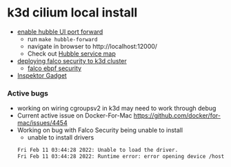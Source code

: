# k3d cilium local install

* [enable hubble UI port forward](https://docs.cilium.io/en/v1.9/gettingstarted/kind/#enable-hubble-for-cluster-wide-visibility)
  * run `make hubble-forward`
  * navigate in browser to http://localhost:12000/
  * Check out [Hubble service map](https://docs.cilium.io/en/stable/gettingstarted/hubble/)
* [deploying falco security to k3d cluster](https://github.com/falcosecurity/charts/tree/master/falco#introduction)
  * [falco ebpf security](https://github.com/falcosecurity/falco)
* [Inspektor Gadget](https://github.com/kinvolk/inspektor-gadget)

### Active bugs

* working on wiring cgroupsv2 in k3d may need to work through debug
* Current active issue on Docker-For-Mac https://github.com/docker/for-mac/issues/4454
* Working on bug with Falco Security being unable to install
  * unable to install drivers
  ```bash
  Fri Feb 11 03:44:28 2022: Unable to load the driver.
  Fri Feb 11 03:44:28 2022: Runtime error: error opening device /host/dev/falco0. Make sure you have root credentials and that the falco module is loaded.. Exiting.
  ```